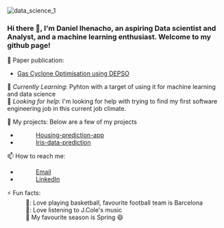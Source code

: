 <!--<img src="https://images.unsplash.com/photo-1444492417251-9c84a5fa18e0?ixlib=rb-1.2.1&ixid=eyJhcHBfaWQiOjEyMDd9&auto=format&fit=crop&w=975&h=300&q=80"/>-->
![data_science_1](https://user-images.githubusercontent.com/87085687/156730095-544f85eb-874c-425b-a1c1-9b180f1fc595.png)
### Hi there 👋, I'm Daniel Ihenacho, an aspiring Data scientist and Analyst, and a machine learning enthusiast. Welcome to my github page! <br>
 

<!--Resume:  [Daniel Ihenacho Resume](https://resume.danielihenacho.com) (PDF download)-->
🧾 Paper publication:  
- [Gas Cyclone Optimisation using DEPSO](https://www.mdpi.com/2076-3417/11/20/9772/htm)
 
 
🌱 *Currently Learning*: Pyhton with a target of using it for machine learning and data science<br>
🤔 *Looking for help*: I'm looking for help with trying to find my first software engineering job in this current job climate.<br>


🧾 My projects: Below are a few of my projects <br>
- &nbsp;&nbsp;&nbsp;&nbsp;&nbsp;&nbsp;&nbsp;&nbsp;&nbsp;&nbsp; [Housing-prediction-app](https://share.streamlit.io/daniau23/house-stream/main/housing_main.py)
- &nbsp;&nbsp;&nbsp;&nbsp;&nbsp;&nbsp;&nbsp;&nbsp;&nbsp;&nbsp; [Iris-data-prediction](https://share.streamlit.io/daniau23/streaming/main/my_iris.py)

📫 How to reach me: <br>
- &nbsp;&nbsp;&nbsp;&nbsp;&nbsp;&nbsp;&nbsp;&nbsp;&nbsp;&nbsp; [Email](danihenacho95@gmail.com)
- &nbsp;&nbsp;&nbsp;&nbsp;&nbsp;&nbsp;&nbsp;&nbsp;&nbsp;&nbsp; [LinkedIn](https://www.linkedin.com/in/daniel-ihenacho-637467223)
 
⚡ Fun facts:<br>
&nbsp;&nbsp;&nbsp;&nbsp;&nbsp;&nbsp;&nbsp;&nbsp;&nbsp;&nbsp; 🏀:  Love playing basketball, favourite football team is Barcelona <br>
&nbsp;&nbsp;&nbsp;&nbsp;&nbsp;&nbsp;&nbsp;&nbsp;&nbsp;&nbsp; 🎼:  Love listening to J.Cole's music <br>
&nbsp;&nbsp;&nbsp;&nbsp;&nbsp;&nbsp;&nbsp;&nbsp;&nbsp;&nbsp; :fallen_leaf: My favourite season is Spring :smile: <br>
